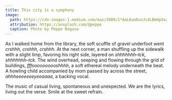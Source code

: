 ```yaml
---
title: This city is a symphony
image:
  path: https://cdn-images-1.medium.com/max/2000/1*AaL6aoOunJc4LBmHpXaz8Q.jpeg
  attribution: https://unsplash.com/@peppe
  caption: Photo by Peppe Ragusa
---
```


As I walked home from the library, the soft scuffle of gravel underfoot went
*crshhh, crshhh, crshhh*. At the next corner, a man shuffling up the sidewalk
with a slight limp, favoring his right side, layered on *shhhhhhh–tck,
shhhhhhh–tck*. The wind overhead, seeping and flowing through the grid of
buildings, *fffoooooooooshhhh*, a soft ethereal melody underneath the beat. A
howling child accompanied by mom passed by across the street,
*ahhheeeeeeeyeeaaaa*, a backing vocal.

The music of casual living, spontaneous and unexpected. We are the lyrics,
living out the verse. Smile at the sweet refrain.
